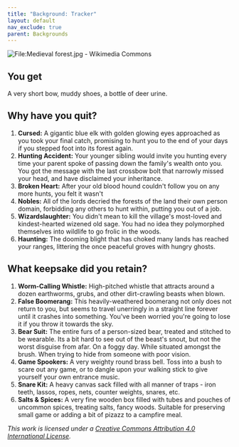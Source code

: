 ```yaml
---
title: "Background: Tracker"
layout: default
nav_exclude: true
parent: Backgrounds
---
```


![File:Medieval forest.jpg - Wikimedia Commons](https://upload.wikimedia.org/wikipedia/commons/6/61/Medieval_forest.jpg)

## You get

A very short bow, muddy shoes, a bottle of deer urine.

## Why have you quit?

1. **Cursed:** A gigantic blue elk with golden glowing eyes approached as you took your final catch, promising to hunt you to the end of your days if you stepped foot into its forest again.
2. **Hunting Accident:** Your younger sibling would invite you hunting every time your parent spoke of passing down the family's wealth onto you. You got the message with the last crossbow bolt that narrowly missed your head, and have disclaimed your inheritance.
3. **Broken Heart:** After your old blood hound couldn't follow you on any more hunts, you felt it wasn't
4. **Nobles:** All of the lords decried the forests of the land their own person domain, forbidding any others to hunt within, putting you out of a job.
5. **Wizardslaughter:** You didn't mean to kill the village's most-loved and kindest-hearted wizened old sage. You had no idea they polymorphed themselves into wildlife to go frolic in the woods.
6. **Haunting:** The dooming blight that has choked many lands has reached your ranges, littering the once peaceful groves with hungry ghosts.

## What keepsake did you retain?

1. **Worm-Calling Whistle:** High-pitched whistle that attracts around a dozen earthworms, grubs, and other dirt-crawling beasts when blown.
2. **False Boomerang:** This heavily-weathered boomerang not only does not return to you, but seems to travel unerringly in a straight line forever until it crashes into something. You've been worried you're going to lose it if you throw it towards the sky.
3. **Bear Suit:** The entire furs of a person-sized bear, treated and stitched to be wearable. Its a bit hard to see out of the beast's snout, but not the worst disguise from afar. On a foggy day. While situated amongst the brush. When trying to hide from someone with poor vision.
4. **Game Spookers:** A very weighty round brass bell. Toss into a bush to scare out any game, or to dangle upon your walking stick to give yourself your own entrance music.
5. **Snare Kit:** A heavy canvas sack filled with all manner of traps - iron teeth, lassos, ropes, nets, counter weights, snares, etc.
6. **Salts & Spices:** A very fine wooden box filled with tubes and pouches of uncommon spices, treating salts, fancy woods. Suitable for preserving small game or adding a bit of pizazz to a campfire meal.

_This work is licensed under a [Creative Commons Attribution 4.0 International License](http://creativecommons.org/licenses/by/4.0/)._
